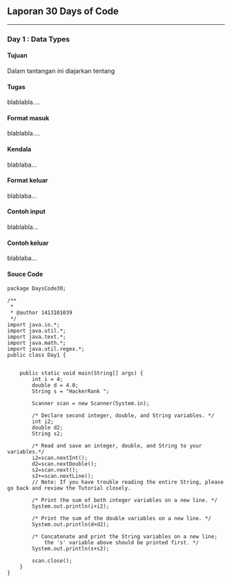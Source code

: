 ## Laporan 30 Days of Code
---
### Day 1 : Data Types
#### Tujuan
Dalam tantangan ini diajarkan tentang
#### Tugas
blablabla....
#### Format masuk
blablabla....
#### Kendala
blablaba...
#### Format keluar
blablaba...
#### Contoh input
blablabla...
#### Contoh keluar
blablaba...
#### Souce Code
```
package DaysCode30;

/**
 *
 * @author 1413101039
 */
import java.io.*;
import java.util.*;
import java.text.*;
import java.math.*;
import java.util.regex.*;
public class Day1 {


    public static void main(String[] args) {
        int i = 4;
        double d = 4.0;
        String s = "HackerRank ";

        Scanner scan = new Scanner(System.in);

        /* Declare second integer, double, and String variables. */
        int i2;
        double d2;
        String s2;

        /* Read and save an integer, double, and String to your variables.*/
        i2=scan.nextInt();
        d2=scan.nextDouble();
        s2=scan.next();
        s2+=scan.nextLine();
        // Note: If you have trouble reading the entire String, please go back and review the Tutorial closely.

        /* Print the sum of both integer variables on a new line. */
        System.out.println(i+i2);

        /* Print the sum of the double variables on a new line. */
        System.out.println(d+d2);

        /* Concatenate and print the String variables on a new line;
        	the 's' variable above should be printed first. */
        System.out.println(s+s2);

        scan.close();
    }
}
```
